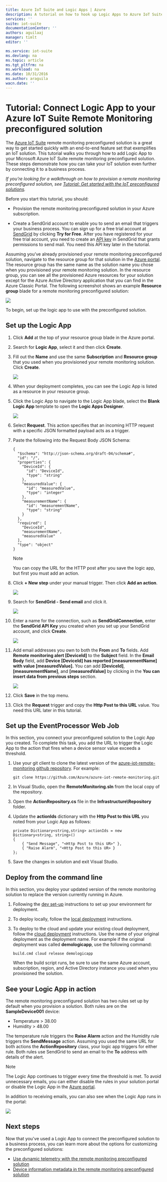 ```yaml
---
title: Azure IoT Suite and Logic Apps | Azure
description: A tutorial on how to hook up Logic Apps to Azure IoT Suite for business process.
services: ''
suite: iot-suite
documentationCenter: ''
authors: aguilaaj
manager: timlt
editor: ''

ms.service: iot-suite
ms.devlang: na
ms.topic: article
ms.tgt_pltfrm: na
ms.workload: na
ms.date: 10/31/2016
ms.author: araguila
wacn.date: ''
---
```


# Tutorial: Connect Logic App to your Azure IoT Suite Remote Monitoring preconfigured solution

The [Azure IoT Suite][lnk-internetofthings] remote monitoring preconfigured solution is a great way to get started quickly with an end-to-end feature set that exemplifies an IoT solution. This tutorial walks you through how to add Logic App to your Microsoft Azure IoT Suite remote monitoring preconfigured solution. These steps demonstrate how you can take your IoT solution even further by connecting it to a business process.

*If you’re looking for a walkthrough on how to provision a remote monitoring preconfigured solution, see [Tutorial: Get started with the IoT preconfigured solutions][lnk-getstarted].*

Before you start this tutorial, you should:

- Provision the remote monitoring preconfigured solution in your Azure subscription.

- Create a SendGrid account to enable you to send an email that triggers your business process. You can sign up for a free trial account at [SendGrid](https://sendgrid.com/) by clicking **Try for Free**. After you have registered for your free trial account, you need to create an [API key](https://sendgrid.com/docs/User_Guide/Settings/api_keys.html) in SendGrid that grants permissions to send mail. You need this API key later in the tutorial.

Assuming you’ve already provisioned your remote monitoring preconfigured solution, navigate to the resource group for that solution in the [Azure portal][lnk-azureportal]. The resource group has the same name as the solution name you chose when you provisioned your remote monitoring solution. In the resource group, you can see all the provisioned Azure resources for your solution except for the Azure Active Directory application that you can find in the Azure Classic Portal. The following screenshot shows an example **Resource group** blade for a remote monitoring preconfigured solution:

![](./media/iot-suite-logic-apps-tutorial/resourcegroup.png)

To begin, set up the logic app to use with the preconfigured solution.

## Set up the Logic App

1. Click **Add** at the top of your resource group blade in the Azure portal.
2. Search for **Logic App**, select it and then click **Create**.
3. Fill out the **Name** and use the same **Subscription** and **Resource group** that you used when you provisioned your remote monitoring solution. Click **Create**.

    ![](./media/iot-suite-logic-apps-tutorial/createlogicapp.png)

4. When your deployment completes, you can see the Logic App is listed as a resource in your resource group.

5. Click the Logic App to navigate to the Logic App blade, select the **Blank Logic App** template to open the **Logic Apps Designer**.

    ![](./media/iot-suite-logic-apps-tutorial/logicappsdesigner.png)

6. Select **Request**. This action specifies that an incoming HTTP request with a specific JSON formatted payload acts as a trigger.

7. Paste the following into the Request Body JSON Schema:

    ```
    {
      "$schema": "http://json-schema.org/draft-04/schema#",
      "id": "/",
      "properties": {
        "DeviceId": {
          "id": "DeviceId",
          "type": "string"
        },
        "measuredValue": {
          "id": "measuredValue",
          "type": "integer"
        },
        "measurementName": {
          "id": "measurementName",
          "type": "string"
        }
      },
      "required": [
        "DeviceId",
        "measurementName",
        "measuredValue"
      ],
      "type": "object"
    }
    ```

    > [!NOTE]
    > You can copy the URL for the HTTP post after you save the logic app, but first you must add an action.

8. Click **+ New step** under your manual trigger. Then click **Add an action**.

    ![](./media/iot-suite-logic-apps-tutorial/logicappcode.png)

9. Search for **SendGrid - Send email** and click it.

    ![](./media/iot-suite-logic-apps-tutorial/logicappaction.png)

10. Enter a name for the connection, such as **SendGridConnection**, enter the **SendGrid API Key** you created when you set up your SendGrid account, and click **Create**.

    ![](./media/iot-suite-logic-apps-tutorial/sendgridconnection.png)

11. Add email addresses you own to both the **From** and **To** fields. Add **Remote monitoring alert [DeviceId]** to the **Subject** field. In the **Email Body** field, add **Device [DeviceId] has reported [measurementName] with value [measuredValue].** You can add **[DeviceId]**, **[measurementName]**, and **[measuredValue]** by clicking in the **You can insert data from previous steps** section.

    ![](./media/iot-suite-logic-apps-tutorial/sendgridaction.png)

12. Click **Save** in the top menu.
13. Click the **Request** trigger and copy the **Http Post to this URL** value. You need this URL later in this tutorial.

<!-- > [!NOTE]
 > Logic Apps enable you to run [many different types of action][lnk-logic-apps-actions] including actions in Office 365. -->

## Set up the EventProcessor Web Job

In this section, you connect your preconfigured solution to the Logic App you created. To complete this task, you add the URL to trigger the Logic App to the action that fires when a device sensor value exceeds a threshold.

1. Use your git client to clone the latest version of the [azure-iot-remote-monitoring github repository][lnk-rmgithub]. For example:

    ```
    git clone https://github.com/Azure/azure-iot-remote-monitoring.git
    ```
2. In Visual Studio, open the **RemoteMonitoring.sln** from the local copy of the repository.
3. Open the **ActionRepository.cs** file in the **Infrastructure\\Repository** folder.
4. Update the **actionIds** dictionary with the **Http Post to this URL** you noted from your Logic App as follows:

    ```
    private Dictionary<string,string> actionIds = new Dictionary<string, string>()
    {
        { "Send Message", "<Http Post to this UR>" },
        { "Raise Alarm", "<Http Post to this UR> }
    };
    ```
5. Save the changes in solution and exit Visual Studio.

## Deploy from the command line
In this section, you deploy your updated version of the remote monitoring solution to replace the version currently running in Azure.

1. Following the [dev set-up][lnk-devsetup] instructions to set up your environment for deployment.
2. To deploy locally, follow the [local deployment][lnk-localdeploy] instructions.
3. To deploy to the cloud and update your existing cloud deployment, follow the [cloud deployment][lnk-clouddeploy] instructions. Use the name of your original deployment as the deployment name. For example if the original deployment was called **demologicapp**, use the following command:

   ``
   build.cmd cloud release demologicapp
   ``

   When the build script runs, be sure to use the same Azure account, subscription, region, and Active Directory instance you used when you provisioned the solution.

## See your Logic App in action
The remote monitoring preconfigured solution has two rules set up by default when you provision a solution. Both rules are on the **SampleDevice001** device:

* Temperature > 38.00
* Humidity > 48.00

The temperature rule triggers the **Raise Alarm** action and the Humidity rule triggers the **SendMessage** action. Assuming you used the same URL for both actions the **ActionRepository** class, your logic app triggers for either rule. Both rules use SendGrid to send an email to the **To** address with details of the alert.

> [!NOTE]
> The Logic App continues to trigger every time the threshold is met. To avoid unnecessary emails, you can either disable the rules in your solution portal or disable the Logic App in the [Azure portal][lnk-azureportal].

In addition to receiving emails, you can also see when the Logic App runs in the portal:

![](./media/iot-suite-logic-apps-tutorial/logicapprun.png)

## Next steps
Now that you've used a Logic App to connect the preconfigured solution to a business process, you can learn more about the options for customizing the preconfigured solutions:

- [Use dynamic telemetry with the remote monitoring preconfigured solution][lnk-dynamic]
- [Device information metadata in the remote monitoring preconfigured solution][lnk-devinfo]

[lnk-dynamic]: ./iot-suite-dynamic-telemetry.md
[lnk-devinfo]: ./iot-suite-remote-monitoring-device-info.md

[lnk-internetofthings]: ./index.md
[lnk-getstarted]: ./iot-suite-getstarted-preconfigured-solutions.md
[lnk-azureportal]: https://portal.azure.cn
[lnk-logic-apps-actions]: /documentation/articles/connectors/apis-list/
[lnk-rmgithub]: https://github.com/Azure/azure-iot-remote-monitoring
[lnk-devsetup]: https://github.com/Azure/azure-iot-remote-monitoring/blob/master/Docs/dev-setup.md
[lnk-localdeploy]: https://github.com/Azure/azure-iot-remote-monitoring/blob/master/Docs/local-deployment.md
[lnk-clouddeploy]: https://github.com/Azure/azure-iot-remote-monitoring/blob/master/Docs/cloud-deployment.md